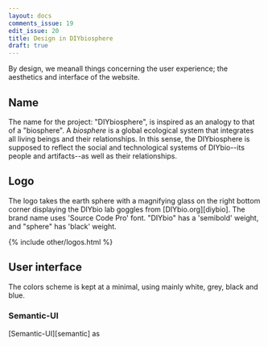 ```yaml
---
layout: docs
comments_issue: 19
edit_issue: 20
title: Design in DIYbiosphere
draft: true
---
```


By design, we meanall things concerning the user experience; the aesthetics and interface of the website.

## Name
The name for the project: "DIYbiosphere", is inspired as an analogy to that of a "biosphere". A _biosphere_  is a global ecological system that integrates all living beings and their relationships. In this sense, the DIYbiosphere is supposed to reflect the social and technological systems of DIYbio--its people and artifacts--as well as their relationships.

## Logo
The logo takes the earth sphere with a magnifying glass on the right bottom corner displaying the DIYbio lab goggles from [DIYbio.org][diybio].
The brand name uses 'Source Code Pro' font. "DIYbio" has a 'semibold' weight, and "sphere" has 'black' weight.

{% include other/logos.html %}


## User interface
The colors scheme is kept at a minimal, using mainly white, grey, black and blue.

### Semantic-UI
 [Semantic-UI][semantic] as
